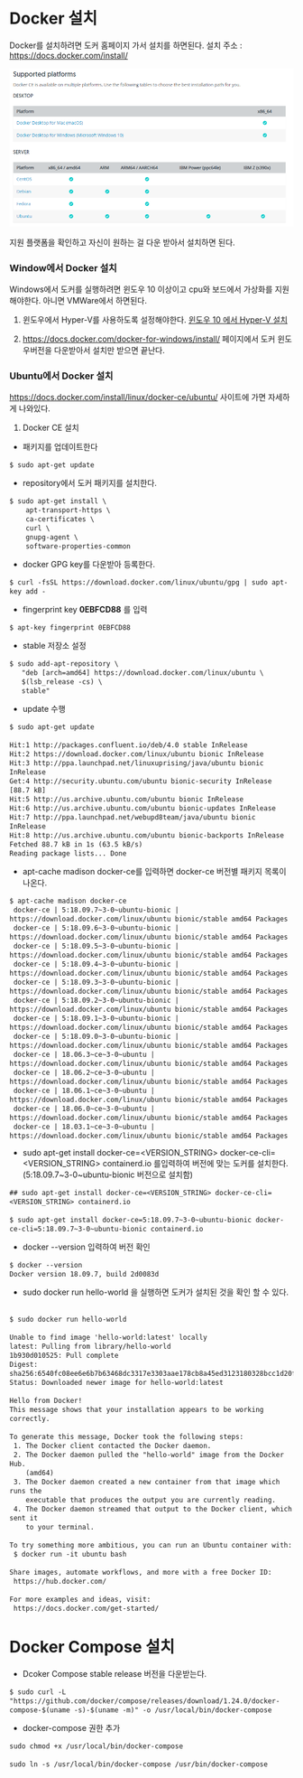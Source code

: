 # Docker 설치


Docker를 설치하려면 도커 홈페이지 가서 설치를 하면된다.
설치 주소 : https://docs.docker.com/install/

![해당 플랫폼별 지원범위](data/setup_1.png)

지원 플랫폼을 확인하고 자신이 원하는 걸 다운 받아서 설치하면 된다.

### Window에서 Docker 설치

Windows에서 도커를 실행하려면 윈도우 10 이상이고 cpu와 보드에서 가상화를 지원해야한다. 아니면 VMWare에서 하면된다.

1. 윈도우에서 Hyper-V를 사용하도록 설정해야한다. [윈도우 10 에서 Hyper-V 설치](https://docs.microsoft.com/ko-kr/virtualization/hyper-v-on-windows/quick-start/enable-hyper-v)


2. https://docs.docker.com/docker-for-windows/install/ 페이지에서 도커 윈도우버전을 다운받아서 설치만 받으면 끝난다.

### Ubuntu에서 Docker 설치

https://docs.docker.com/install/linux/docker-ce/ubuntu/ 사이트에 가면 자세하게 나와있다.

1. Docker CE 설치

- 패키지를 업데이트한다

```shell
$ sudo apt-get update
```
- repository에서 도커 패키지를 설치한다.

```shell
$ sudo apt-get install \
    apt-transport-https \
    ca-certificates \
    curl \
    gnupg-agent \
    software-properties-common
```
- docker GPG key를 다운받아 등록한다.

```shell
$ curl -fsSL https://download.docker.com/linux/ubuntu/gpg | sudo apt-key add -
```


- fingerprint key **0EBFCD88** 를 입력

```shell
$ apt-key fingerprint 0EBFCD88
```

- stable 저장소 설정

```shell
$ sudo add-apt-repository \
   "deb [arch=amd64] https://download.docker.com/linux/ubuntu \
   $(lsb_release -cs) \
   stable"
```

- update 수행

```shell
$ sudo apt-get update

Hit:1 http://packages.confluent.io/deb/4.0 stable InRelease
Hit:2 https://download.docker.com/linux/ubuntu bionic InRelease
Hit:3 http://ppa.launchpad.net/linuxuprising/java/ubuntu bionic InRelease
Get:4 http://security.ubuntu.com/ubuntu bionic-security InRelease [88.7 kB]                                
Hit:5 http://us.archive.ubuntu.com/ubuntu bionic InRelease
Hit:6 http://us.archive.ubuntu.com/ubuntu bionic-updates InRelease
Hit:7 http://ppa.launchpad.net/webupd8team/java/ubuntu bionic InRelease
Hit:8 http://us.archive.ubuntu.com/ubuntu bionic-backports InRelease                 
Fetched 88.7 kB in 1s (63.5 kB/s)                              
Reading package lists... Done
```

- apt-cache madison docker-ce를 입력하면 docker-ce 버전별 패키지 목록이 나온다.

```shell
$ apt-cache madison docker-ce
 docker-ce | 5:18.09.7~3-0~ubuntu-bionic | https://download.docker.com/linux/ubuntu bionic/stable amd64 Packages
 docker-ce | 5:18.09.6~3-0~ubuntu-bionic | https://download.docker.com/linux/ubuntu bionic/stable amd64 Packages
 docker-ce | 5:18.09.5~3-0~ubuntu-bionic | https://download.docker.com/linux/ubuntu bionic/stable amd64 Packages
 docker-ce | 5:18.09.4~3-0~ubuntu-bionic | https://download.docker.com/linux/ubuntu bionic/stable amd64 Packages
 docker-ce | 5:18.09.3~3-0~ubuntu-bionic | https://download.docker.com/linux/ubuntu bionic/stable amd64 Packages
 docker-ce | 5:18.09.2~3-0~ubuntu-bionic | https://download.docker.com/linux/ubuntu bionic/stable amd64 Packages
 docker-ce | 5:18.09.1~3-0~ubuntu-bionic | https://download.docker.com/linux/ubuntu bionic/stable amd64 Packages
 docker-ce | 5:18.09.0~3-0~ubuntu-bionic | https://download.docker.com/linux/ubuntu bionic/stable amd64 Packages
 docker-ce | 18.06.3~ce~3-0~ubuntu | https://download.docker.com/linux/ubuntu bionic/stable amd64 Packages
 docker-ce | 18.06.2~ce~3-0~ubuntu | https://download.docker.com/linux/ubuntu bionic/stable amd64 Packages
 docker-ce | 18.06.1~ce~3-0~ubuntu | https://download.docker.com/linux/ubuntu bionic/stable amd64 Packages
 docker-ce | 18.06.0~ce~3-0~ubuntu | https://download.docker.com/linux/ubuntu bionic/stable amd64 Packages
 docker-ce | 18.03.1~ce~3-0~ubuntu | https://download.docker.com/linux/ubuntu bionic/stable amd64 Packages
```

- sudo apt-get install docker-ce=<VERSION_STRING> docker-ce-cli=<VERSION_STRING> containerd.io 를입력하여 버전에 맞는 도커를 설치한다.(5:18.09.7~3-0~ubuntu-bionic 버전으로 설치함)

```shell
## sudo apt-get install docker-ce=<VERSION_STRING> docker-ce-cli=<VERSION_STRING> containerd.io

$ sudo apt-get install docker-ce=5:18.09.7~3-0~ubuntu-bionic docker-ce-cli=5:18.09.7~3-0~ubuntu-bionic containerd.io
```

- docker --version 입력하여 버전 확인

```shell
$ docker --version
Docker version 18.09.7, build 2d0083d
```

- sudo docker run hello-world 을 실행하면 도커가 설치된 것을 확인 할 수 있다.
```shell

$ sudo docker run hello-world

Unable to find image 'hello-world:latest' locally
latest: Pulling from library/hello-world
1b930d010525: Pull complete
Digest: sha256:6540fc08ee6e6b7b63468dc3317e3303aae178cb8a45ed3123180328bcc1d20f
Status: Downloaded newer image for hello-world:latest

Hello from Docker!
This message shows that your installation appears to be working correctly.

To generate this message, Docker took the following steps:
 1. The Docker client contacted the Docker daemon.
 2. The Docker daemon pulled the "hello-world" image from the Docker Hub.
    (amd64)
 3. The Docker daemon created a new container from that image which runs the
    executable that produces the output you are currently reading.
 4. The Docker daemon streamed that output to the Docker client, which sent it
    to your terminal.

To try something more ambitious, you can run an Ubuntu container with:
 $ docker run -it ubuntu bash

Share images, automate workflows, and more with a free Docker ID:
 https://hub.docker.com/

For more examples and ideas, visit:
 https://docs.docker.com/get-started/

```


# Docker Compose 설치

- Dcoker Compose stable release 버전을 다운받는다.

```shell
$ sudo curl -L "https://github.com/docker/compose/releases/download/1.24.0/docker-compose-$(uname -s)-$(uname -m)" -o /usr/local/bin/docker-compose
```


- docker-compose 권한 추가

```shell
sudo chmod +x /usr/local/bin/docker-compose

sudo ln -s /usr/local/bin/docker-compose /usr/bin/docker-compose
```
